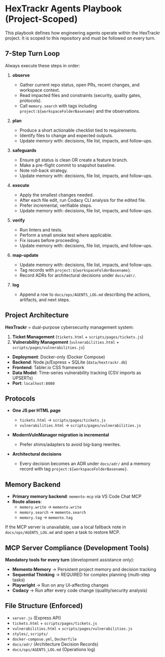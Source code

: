 # HexTrackr Agents Playbook (Project-Scoped)

This playbook defines how engineering agents operate within the HexTrackr project. It is scoped to this repository and must be followed on every turn.

## 7-Step Turn Loop

Always execute these steps in order:

1. **observe**
   - Gather current repo status, open PRs, recent changes, and workspace context.
   - Read impacted files and constraints (security, quality gates, protocols).
   - Call `memory.search` with tags including `project:${workspaceFolderBasename}` and the observations.

1. **plan**
   - Produce a short actionable checklist tied to requirements.
   - Identify files to change and expected outputs.
   - Update memory with: decisions, file list, impacts, and follow-ups.

1. **safeguards**
   - Ensure git status is clean OR create a feature branch.
   - Make a pre-flight commit to snapshot baseline.
   - Note roll-back strategy.
   - Update memory with: decisions, file list, impacts, and follow-ups.

1. **execute**
   - Apply the smallest changes needed.
   - After each file edit, run Codacy CLI analysis for the edited file.
   - Prefer incremental, verifiable steps.
   - Update memory with: decisions, file list, impacts, and follow-ups.

1. **verify**
   - Run linters and tests.
   - Perform a small smoke test where applicable.
   - Fix issues before proceeding.
   - Update memory with: decisions, file list, impacts, and follow-ups.

1. **map-update**
   - Update memory with: decisions, file list, impacts, and follow-ups.
   - Tag records with `project:${workspaceFolderBasename}`.
   - Record ADRs for architectural decisions under `docs/adr/`.

1. **log**
   - Append a row to `docs/ops/AGENTS_LOG.md` describing the actions, artifacts, and next steps.

## Project Architecture

**HexTrackr** = dual-purpose cybersecurity management system:

1. **Ticket Management** (`tickets.html` + `scripts/pages/tickets.js`)
2. **Vulnerability Management** (`vulnerabilities.html` + `scripts/pages/vulnerabilities.js`)

- **Deployment**: Docker-only (Docker Compose)
- **Backend**: Node.js/Express + SQLite (`data/hextrackr.db`)
- **Frontend**: Tabler.io CSS framework
- **Data Model**: Time-series vulnerability tracking (CSV imports as UPSERTs)
- **Port**: `localhost:8080`

## Protocols

- **One JS per HTML page**
  - `tickets.html` → `scripts/pages/tickets.js`
  - `vulnerabilities.html` → `scripts/pages/vulnerabilities.js`

- **ModernVulnManager migration is incremental**
  - Prefer shims/adapters to avoid big-bang rewrites.

- **Architectural decisions**
  - Every decision becomes an ADR under `docs/adr/` and a memory record with tag `project:${workspaceFolderBasename}`.

## Memory Backend

- **Primary memory backend**: `memento-mcp` via VS Code Chat MCP
- **Route aliases**:
  - `memory.write` → `memento.write`
  - `memory.search` → `memento.search`
  - `memory.tag` → `memento.tag`

If the MCP server is unavailable, use a local fallback note in `docs/ops/AGENTS_LOG.md` and open a task to restore MCP.

## MCP Server Compliance (Development Tools)

**Mandatory tools for every turn** (development assistance only):

- **Memento Memory** → Persistent project memory and decision tracking
- **Sequential Thinking** → REQUIRED for complex planning (multi-step tasks)
- **Playwright** → Run on any UI-affecting changes
- **Codacy** → Run after every code change (quality/security analysis)

## File Structure (Enforced)

- `server.js` (Express API)
- `tickets.html` + `scripts/pages/tickets.js`
- `vulnerabilities.html` + `scripts/pages/vulnerabilities.js`
- `styles/`, `scripts/`
- `docker-compose.yml`, `Dockerfile`
- `docs/adr/` (Architecture Decision Records)
- `docs/ops/AGENTS_LOG.md` (Operations log)
